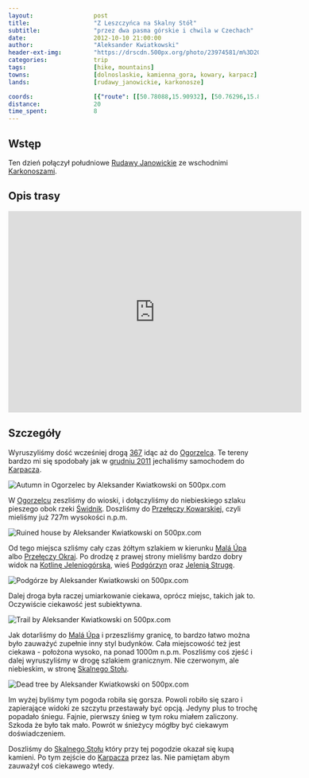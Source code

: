 ```yaml
---
layout:                 post
title:                  "Z Leszczyńca na Skalny Stół"
subtitle:               "przez dwa pasma górskie i chwila w Czechach"
date:                   2012-10-10 21:00:00
author:                 "Aleksander Kwiatkowski"
header-ext-img:         "https://drscdn.500px.org/photo/23974581/m%3D2048/55807aaa8314d4254722015ea685a54d"
categories:             trip
tags:                   [hike, mountains]
towns:                  [dolnoslaskie, kamienna_gora, kowary, karpacz]
lands:                  [rudawy_janowickie, karkonosze]

coords:                 [{"route": [[50.78088,15.90932], [50.76296,15.86743], [50.74613,15.82332], [50.75558,15.81611], [50.75243,15.79156], [50.78196,15.76203]], "type": "hike"}]
distance:               20
time_spent:             8
---
```


[wiki-rudawy]:          https://pl.wikipedia.org/wiki/Rudawy_Janowickie
[wiki-367]:             https://pl.wikipedia.org/wiki/Droga_wojew%C3%B3dzka_nr_367
[wiki-karkonosze]:      https://pl.wikipedia.org/wiki/Karkonosze
[wiki-karpacz]:         https://pl.wikipedia.org/wiki/Karpacz
[wiki-ogorzelec]:       https://pl.wikipedia.org/wiki/Ogorzelec_(powiat_kamiennog%C3%B3rski)
[wiki-swidnik]:         https://pl.wikipedia.org/wiki/%C5%9Awidnik_(rzeka)
[wiki-przel-kowarska]:  https://pl.wikipedia.org/wiki/Prze%C5%82%C4%99cz_Kowarska
[wiki-mala-upa]:        https://pl.wikipedia.org/wiki/Mal%C3%A1_%C3%9Apa
[wiki-okraj]:           https://pl.wikipedia.org/wiki/Prze%C5%82%C4%99cz_Okraj
[wiki-kotlina-jel]:     https://pl.wikipedia.org/wiki/Kotlina_Jeleniog%C3%B3rska
[wiki-podgorzyn]:       https://pl.wikipedia.org/wiki/Podg%C3%B3rzyn_(wojew%C3%B3dztwo_dolno%C5%9Bl%C4%85skie)
[wiki-skalny-stol]:     https://pl.wikipedia.org/wiki/Skalny_St%C3%B3%C5%82


[jelenia-struga]:       http://www.jeleniastruga.pl/


Wstęp
-----

Ten dzień połączył południowe [Rudawy Janowickie][wiki-rudawy] ze wschodnimi [Karkonoszami][wiki-karkonosze].

Opis trasy
----------

<iframe height='405' width='590' frameborder='0' allowtransparency='true' scrolling='no' src='https://www.strava.com/activities/333290902/embed/705cde020870b54f9849d8d87b297b5bfa55627b'></iframe>

Szczegóły
---------

Wyruszyliśmy dość wcześniej drogą [367][wiki-367] idąc aż do [Ogorzelca][wiki-ogorzelec]. Te
tereny bardzo mi się spodobały jak w [grudniu 2011](/trip/2011/12/31/zimowa-sniezka/)
jechaliśmy samochodem do [Karpacza][wiki-karpacz].

<div class='pixels-photo'>
  <p>
    <img src='https://drscdn.500px.org/photo/28667687/m%3D900/842e66aef25f3fc0840cac24be78053c' alt='Autumn in Ogorzelec by Aleksander Kwiatkowski on 500px.com'>
  </p>
  <a href='https://500px.com/photo/28667687/autumn-in-ogorzelec-by-aleksander-kwiatkowski' alt='Autumn in Ogorzelec by Aleksander Kwiatkowski on 500px.com'></a>
</div>
<script type='text/javascript' src='https://500px.com/embed.js'></script>

W [Ogorzelcu][wiki-ogorzelec] zeszliśmy do wioski, i dołączyliśmy do niebieskiego szlaku pieszego
obok rzeki [Świdnik][wiki-swidnik]. Doszliśmy do [Przełęczy Kowarskiej][wiki-przel-kowarska], czyli mieliśmy już 727m
wysokości n.p.m.

<div class='pixels-photo'>
  <p>
    <img src='https://drscdn.500px.org/photo/28669883/m%3D900/ab8efca2c7e7c3f4a2da3b47c40138e7' alt='Ruined house by Aleksander Kwiatkowski on 500px.com'>
  </p>
  <a href='https://500px.com/photo/28669883/ruined-house-by-aleksander-kwiatkowski' alt='Ruined house by Aleksander Kwiatkowski on 500px.com'></a>
</div>
<script type='text/javascript' src='https://500px.com/embed.js'></script>

Od tego miejsca szliśmy cały czas żółtym szlakiem w kierunku [Malá Úpa][wiki-mala-upa] albo
[Przełęczy Okraj][wiki-okraj]. Po drodzę z prawej strony mieliśmy bardzo dobry widok na
[Kotlinę Jeleniogórską][wiki-kotlina-jel], wieś [Podgórzyn][wiki-podgorzyn] oraz [Jelenią Strugę][jelenia-struga].

<div class='pixels-photo'>
  <p>
    <img src='https://drscdn.500px.org/photo/28671083/m%3D900/2a240d0a3013f0738b6704325c3e276f' alt='Podgórze by Aleksander Kwiatkowski on 500px.com'>
  </p>
  <a href='https://500px.com/photo/28671083/podg%C3%B3rze-by-aleksander-kwiatkowski' alt='Podgórze by Aleksander Kwiatkowski on 500px.com'></a>
</div>
<script type='text/javascript' src='https://500px.com/embed.js'></script>

Dalej droga była raczej umiarkowanie ciekawa, oprócz miejsc, takich jak to. Oczywiście ciekawość jest subiektywna.

<div class='pixels-photo'>
  <p>
    <img src='https://drscdn.500px.org/photo/23974399/m%3D900/a2e5d5e13a2e074a4d90a8e9217fb784' alt='Trail by Aleksander Kwiatkowski on 500px.com'>
  </p>
  <a href='https://500px.com/photo/23974399/trail-by-aleksander-kwiatkowski' alt='Trail by Aleksander Kwiatkowski on 500px.com'></a>
</div>
<script type='text/javascript' src='https://500px.com/embed.js'></script>

Jak dotarliśmy do [Malá Úpa][wiki-mala-upa] i przeszliśmy granicę, to bardzo łatwo można było
zauważyć zupełnie inny styl budynków. Cała miejscowość też jest ciekawa - położona wysoko, na ponad 1000m n.p.m.
Poszliśmy coś zjeść i dalej wyruszyliśmy w drogę szlakiem granicznym. Nie czerwonym, ale niebieskim, w stronę
[Skalnego Stołu][wiki-skalny-stol].

<div class='pixels-photo'>
  <p>
    <img src='https://drscdn.500px.org/photo/28674413/m%3D900/3d9f202f35733f64da1244ab17f4e95c' alt='Dead tree by Aleksander Kwiatkowski on 500px.com'>
  </p>
  <a href='https://500px.com/photo/28674413/dead-tree-by-aleksander-kwiatkowski' alt='Dead tree by Aleksander Kwiatkowski on 500px.com'></a>
</div>
<script type='text/javascript' src='https://500px.com/embed.js'></script>

Im wyżej byliśmy tym pogoda robiła się gorsza. Powoli robiło się szaro i zapierające widoki ze szczytu przestawały być
opcją. Jedyny plus to trochę popadało śniegu. Fajnie, pierwszy śnieg w tym roku miałem zaliczony. Szkoda że było tak mało.
Powrót w śnieżycy mógłby być ciekawym doświadczeniem.

Doszliśmy do [Skalnego Stołu][wiki-skalny-stol] który przy tej pogodzie okazał się kupą kamieni. Po tym zejście
do [Karpacza][wiki-karpacz] przez las. Nie pamiętam abym zauważył coś ciekawego wtedy.

